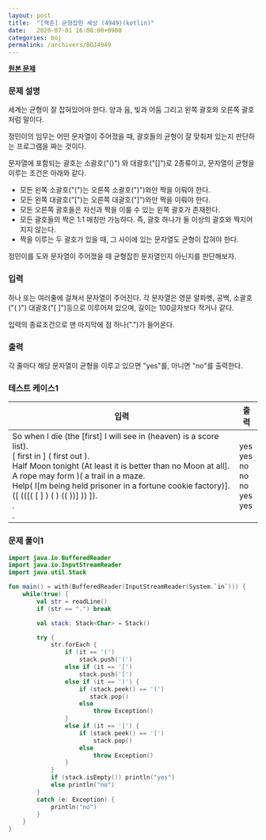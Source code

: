 ```yaml
---
layout: post
title:  "[백준] 균형잡힌 세상 (4949)(kotlin)"
date:   2020-07-01 16:08:00+0900
categories: boj
permalink: /archivers/BOJ4949
---
```


**[원본 문제](https://www.acmicpc.net/problem/4949)**

### 문제 설명

세계는 균형이 잘 잡혀있어야 한다. 양과 음, 빛과 어둠 그리고 왼쪽 괄호와 오른쪽 괄호처럼 말이다.

정민이의 임무는 어떤 문자열이 주어졌을 때, 괄호들의 균형이 잘 맞춰져 있는지 판단하는 프로그램을 짜는 것이다.

문자열에 포함되는 괄호는 소괄호("()") 와 대괄호("[]")로 2종류이고, 문자열이 균형을 이루는 조건은 아래와 같다.

  * 모든 왼쪽 소괄호("(")는 오른쪽 소괄호(")")와만 짝을 이뤄야 한다.
  * 모든 왼쪽 대괄호("[")는 오른쪽 대괄호("]")와만 짝을 이뤄야 한다.
  * 모든 오른쪽 괄호들은 자신과 짝을 이룰 수 있는 왼쪽 괄호가 존재한다.
  * 모든 괄호들의 짝은 1:1 매칭만 가능하다. 즉, 괄호 하나가 둘 이상의 괄호와 짝지어지지 않는다.
  * 짝을 이루는 두 괄호가 있을 때, 그 사이에 있는 문자열도 균형이 잡혀야 한다.

정민이를 도와 문자열이 주어졌을 때 균형잡힌 문자열인지 아닌지를 판단해보자.

### 입력

하나 또는 여러줄에 걸쳐서 문자열이 주어진다. 각 문자열은 영문 알파벳, 공백, 소괄호("( )") 대괄호("[ ]")등으로 이루어져 있으며, 길이는 100글자보다 작거나 같다.

입력의 종료조건으로 맨 마지막에 점 하나(".")가 들어온다.

### 출력

각 줄마다 해당 문자열이 균형을 이루고 있으면 "yes"를, 아니면 "no"를 출력한다.

### 테스트 케이스1

|입력|출력|
|-----|-----|
|So when I die (the [first] I will see in (heaven) is a score list).<br>[ first in ] ( first out ).<br>Half Moon tonight (At least it is better than no Moon at all].<br>A rope may form )( a trail in a maze.<br>Help( I[m being held prisoner in a fortune cookie factory)].<br>([ (([( [ ] ) ( ) (( ))] )) ]).<br> .<br>.|yes<br>yes<br>no<br>no<br>no<br>yes<br>yes|

### 문제 풀이1

```kotlin
import java.io.BufferedReader
import java.io.InputStreamReader
import java.util.Stack

fun main() = with(BufferedReader(InputStreamReader(System.`in`))) {
    while(true) {
        val str = readLine()
        if (str == ".") break

        val stack: Stack<Char> = Stack()

        try {
            str.forEach {
                if (it == '(')
                    stack.push('(')
                else if (it == '[')
                    stack.push('[')
                else if (it == ')') {
                    if (stack.peek() == '(')
                       stack.pop()
                    else
                        throw Exception()
                }
                else if (it == ']') {
                    if (stack.peek() == '[')
                        stack.pop()
                    else
                        throw Exception()
                }
            }
            if (stack.isEmpty()) println("yes")
            else println("no")
        }
        catch (e: Exception) {
            println("no")
        }
    }
}
```
